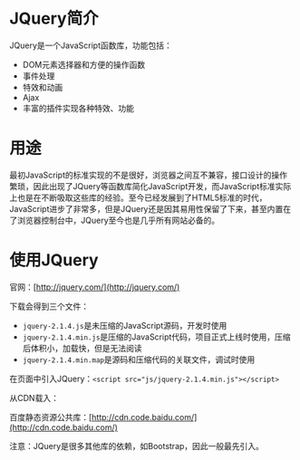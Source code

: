 # JQuery简介

JQuery是一个JavaScript函数库，功能包括：

* DOM元素选择器和方便的操作函数
* 事件处理
* 特效和动画
* Ajax
* 丰富的插件实现各种特效、功能

# 用途

最初JavaScript的标准实现的不是很好，浏览器之间互不兼容，接口设计的操作繁琐，因此出现了JQuery等函数库简化JavaScript开发，而JavaScript标准实际上也是在不断吸取这些库的经验。至今已经发展到了HTML5标准的时代，JavaScript进步了非常多，但是JQuery还是因其易用性保留了下来，甚至内置在了浏览器控制台中，JQuery至今也是几乎所有网站必备的。

# 使用JQuery

官网：[http://jquery.com/](http://jquery.com/)

下载会得到三个文件：

* `jquery-2.1.4.js`是未压缩的JavaScript源码，开发时使用
* `jquery-2.1.4.min.js`是压缩的JavaScript代码，项目正式上线时使用，压缩后体积小，加载快，但是无法阅读
* `jquery-2.1.4.min.map`是源码和压缩代码的关联文件，调试时使用

在页面中引入JQuery：`<script src="js/jquery-2.1.4.min.js"></script>`

从CDN载入：

百度静态资源公共库：[http://cdn.code.baidu.com/](http://cdn.code.baidu.com/)

注意：JQuery是很多其他库的依赖，如Bootstrap，因此一般最先引入。
